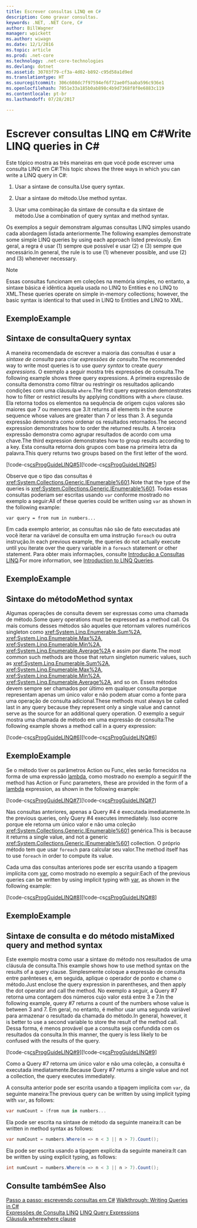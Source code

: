 ```yaml
---
title: Escrever consultas LINQ em C#
description: Como gravar consultas.
keywords: .NET, .NET Core, C#
author: BillWagner
manager: wpickett
ms.author: wiwagn
ms.date: 12/1/2016
ms.topic: article
ms.prod: .net-core
ms.technology: .net-core-technologies
ms.devlang: dotnet
ms.assetid: 30703f79-cf3a-4d02-b892-c95d58a1d9ed
ms.translationtype: HT
ms.sourcegitcommit: 306c608dc7f97594ef6f72ae0f5aaba596c936e1
ms.openlocfilehash: 7051e33a185b0ab898c4b9d7368f8f0e6883c119
ms.contentlocale: pt-br
ms.lasthandoff: 07/28/2017

---
```


# <a name="write-linq-queries-in-c"></a><span data-ttu-id="d6566-104">Escrever consultas LINQ em C#</span><span class="sxs-lookup"><span data-stu-id="d6566-104">Write LINQ queries in C#</span></span>

<span data-ttu-id="d6566-105">Este tópico mostra as três maneiras em que você pode escrever uma consulta LINQ em C#:</span><span class="sxs-lookup"><span data-stu-id="d6566-105">This topic shows the three ways in which you can write a LINQ query in C#:</span></span>  
  
1.  <span data-ttu-id="d6566-106">Usar a sintaxe de consulta.</span><span class="sxs-lookup"><span data-stu-id="d6566-106">Use query syntax.</span></span>  
  
2.  <span data-ttu-id="d6566-107">Usar a sintaxe do método.</span><span class="sxs-lookup"><span data-stu-id="d6566-107">Use method syntax.</span></span>  
  
3.  <span data-ttu-id="d6566-108">Usar uma combinação da sintaxe de consulta e da sintaxe de método.</span><span class="sxs-lookup"><span data-stu-id="d6566-108">Use a combination of query syntax and method syntax.</span></span>  
  
 <span data-ttu-id="d6566-109">Os exemplos a seguir demonstram algumas consultas LINQ simples usando cada abordagem listada anteriormente.</span><span class="sxs-lookup"><span data-stu-id="d6566-109">The following examples demonstrate some simple LINQ queries by using each approach listed previously.</span></span> <span data-ttu-id="d6566-110">Em geral, a regra é usar (1) sempre que possível e usar (2) e (3) sempre que necessário.</span><span class="sxs-lookup"><span data-stu-id="d6566-110">In general, the rule is to use (1) whenever possible, and use (2) and (3) whenever necessary.</span></span>  
  
> [!NOTE]
>  <span data-ttu-id="d6566-111">Essas consultas funcionam em coleções na memória simples, no entanto, a sintaxe básica é idêntica àquela usada no LINQ to Entities e no LINQ to XML.</span><span class="sxs-lookup"><span data-stu-id="d6566-111">These queries operate on simple in-memory collections; however, the basic syntax is identical to that used in LINQ to Entities and LINQ to XML.</span></span>  
  
## <a name="example"></a><span data-ttu-id="d6566-112">Exemplo</span><span class="sxs-lookup"><span data-stu-id="d6566-112">Example</span></span>  
  
## <a name="query-syntax"></a><span data-ttu-id="d6566-113">Sintaxe de consulta</span><span class="sxs-lookup"><span data-stu-id="d6566-113">Query syntax</span></span>  
 <span data-ttu-id="d6566-114">A maneira recomendada de escrever a maioria das consultas é usar a *sintaxe de consulta* para criar *expressões de consulta*.</span><span class="sxs-lookup"><span data-stu-id="d6566-114">The recommended way to write most queries is to use *query syntax* to create *query expressions*.</span></span> <span data-ttu-id="d6566-115">O exemplo a seguir mostra três expressões de consulta.</span><span class="sxs-lookup"><span data-stu-id="d6566-115">The following example shows three query expressions.</span></span> <span data-ttu-id="d6566-116">A primeira expressão de consulta demonstra como filtrar ou restringir os resultados aplicando condições com uma cláusula `where`.</span><span class="sxs-lookup"><span data-stu-id="d6566-116">The first query expression demonstrates how to filter or restrict results by applying conditions with a `where` clause.</span></span> <span data-ttu-id="d6566-117">Ela retorna todos os elementos na sequência de origem cujos valores são maiores que 7 ou menores que 3.</span><span class="sxs-lookup"><span data-stu-id="d6566-117">It returns all elements in the source sequence whose values are greater than 7 or less than 3.</span></span> <span data-ttu-id="d6566-118">A segunda expressão demonstra como ordenar os resultados retornados.</span><span class="sxs-lookup"><span data-stu-id="d6566-118">The second expression demonstrates how to order the returned results.</span></span> <span data-ttu-id="d6566-119">A terceira expressão demonstra como agrupar resultados de acordo com uma chave.</span><span class="sxs-lookup"><span data-stu-id="d6566-119">The third expression demonstrates how to group results according to a key.</span></span> <span data-ttu-id="d6566-120">Esta consulta retorna dois grupos com base na primeira letra da palavra.</span><span class="sxs-lookup"><span data-stu-id="d6566-120">This query returns two groups based on the first letter of the word.</span></span>  
  
 <span data-ttu-id="d6566-121">[!code-cs[csProgGuideLINQ#5](../../../samples/snippets/csharp/concepts/linq/how-to-write-linq-queries_1.cs)]</span><span class="sxs-lookup"><span data-stu-id="d6566-121">[!code-cs[csProgGuideLINQ#5](../../../samples/snippets/csharp/concepts/linq/how-to-write-linq-queries_1.cs)]</span></span>  
  
 <span data-ttu-id="d6566-122">Observe que o tipo das consultas é <xref:System.Collections.Generic.IEnumerable%601>.</span><span class="sxs-lookup"><span data-stu-id="d6566-122">Note that the type of the queries is <xref:System.Collections.Generic.IEnumerable%601>.</span></span> <span data-ttu-id="d6566-123">Todas essas consultas poderiam ser escritas usando `var` conforme mostrado no exemplo a seguir:</span><span class="sxs-lookup"><span data-stu-id="d6566-123">All of these queries could be written using `var` as shown in the following example:</span></span>  
  
 `var query = from num in numbers...`  
  
 <span data-ttu-id="d6566-124">Em cada exemplo anterior, as consultas não são de fato executadas até você iterar na variável de consulta em uma instrução `foreach` ou outra instrução.</span><span class="sxs-lookup"><span data-stu-id="d6566-124">In each previous example, the queries do not actually execute until you iterate over the query variable in a `foreach` statement or other statement.</span></span> <span data-ttu-id="d6566-125">Para obter mais informações, consulte [Introdução a Consultas LINQ](../programming-guide/concepts/linq/introduction-to-linq-queries.md).</span><span class="sxs-lookup"><span data-stu-id="d6566-125">For more information, see [Introduction to LINQ Queries](../programming-guide/concepts/linq/introduction-to-linq-queries.md).</span></span>  
  
## <a name="example"></a><span data-ttu-id="d6566-126">Exemplo</span><span class="sxs-lookup"><span data-stu-id="d6566-126">Example</span></span>  
  
## <a name="method-syntax"></a><span data-ttu-id="d6566-127">Sintaxe do método</span><span class="sxs-lookup"><span data-stu-id="d6566-127">Method syntax</span></span>  
 <span data-ttu-id="d6566-128">Algumas operações de consulta devem ser expressas como uma chamada de método.</span><span class="sxs-lookup"><span data-stu-id="d6566-128">Some query operations must be expressed as a method call.</span></span> <span data-ttu-id="d6566-129">Os mais comuns desses métodos são aqueles que retornam valores numéricos singleton como <xref:System.Linq.Enumerable.Sum%2A>, <xref:System.Linq.Enumerable.Max%2A>, <xref:System.Linq.Enumerable.Min%2A>, <xref:System.Linq.Enumerable.Average%2A> e assim por diante.</span><span class="sxs-lookup"><span data-stu-id="d6566-129">The most common such methods are those that return singleton numeric values, such as <xref:System.Linq.Enumerable.Sum%2A>, <xref:System.Linq.Enumerable.Max%2A>, <xref:System.Linq.Enumerable.Min%2A>, <xref:System.Linq.Enumerable.Average%2A>, and so on.</span></span> <span data-ttu-id="d6566-130">Esses métodos devem sempre ser chamados por último em qualquer consulta porque representam apenas um único valor e não podem atuar como a fonte para uma operação de consulta adicional.</span><span class="sxs-lookup"><span data-stu-id="d6566-130">These methods must always be called last in any query because they represent only a single value and cannot serve as the source for an additional query operation.</span></span> <span data-ttu-id="d6566-131">O exemplo a seguir mostra uma chamada de método em uma expressão de consulta:</span><span class="sxs-lookup"><span data-stu-id="d6566-131">The following example shows a method call in a query expression:</span></span>  
  
 <span data-ttu-id="d6566-132">[!code-cs[csProgGuideLINQ#6](../../../samples/snippets/csharp/concepts/linq/how-to-write-linq-queries_2.cs)]</span><span class="sxs-lookup"><span data-stu-id="d6566-132">[!code-cs[csProgGuideLINQ#6](../../../samples/snippets/csharp/concepts/linq/how-to-write-linq-queries_2.cs)]</span></span>  
  
## <a name="example"></a><span data-ttu-id="d6566-133">Exemplo</span><span class="sxs-lookup"><span data-stu-id="d6566-133">Example</span></span>  
 <span data-ttu-id="d6566-134">Se o método tiver os parâmetros Action ou Func, eles serão fornecidos na forma de uma expressão [lambda](../programming-guide/statements-expressions-operators/lambda-expressions.md), como mostrado no exemplo a seguir:</span><span class="sxs-lookup"><span data-stu-id="d6566-134">If the method has  Action or Func parameters, these are provided in the form of a [lambda](../programming-guide/statements-expressions-operators/lambda-expressions.md) expression, as shown in the following example:</span></span>  
  
 <span data-ttu-id="d6566-135">[!code-cs[csProgGuideLINQ#7](../../../samples/snippets/csharp/concepts/linq/how-to-write-linq-queries_3.cs)]</span><span class="sxs-lookup"><span data-stu-id="d6566-135">[!code-cs[csProgGuideLINQ#7](../../../samples/snippets/csharp/concepts/linq/how-to-write-linq-queries_3.cs)]</span></span>  
  
 <span data-ttu-id="d6566-136">Nas consultas anteriores, apenas a Query #4 é executada imediatamente.</span><span class="sxs-lookup"><span data-stu-id="d6566-136">In the previous queries, only Query #4 executes immediately.</span></span> <span data-ttu-id="d6566-137">Isso ocorre porque ele retorna um único valor e não uma coleção <xref:System.Collections.Generic.IEnumerable%601> genérica.</span><span class="sxs-lookup"><span data-stu-id="d6566-137">This is because it returns a single value, and not a generic <xref:System.Collections.Generic.IEnumerable%601> collection.</span></span> <span data-ttu-id="d6566-138">O próprio método tem que usar `foreach` para calcular seu valor.</span><span class="sxs-lookup"><span data-stu-id="d6566-138">The method itself has to use `foreach` in order to compute its value.</span></span>  
  
 <span data-ttu-id="d6566-139">Cada uma das consultas anteriores pode ser escrita usando a tipagem implícita com [var](../language-reference/keywords/var.md), como mostrado no exemplo a seguir:</span><span class="sxs-lookup"><span data-stu-id="d6566-139">Each of the previous queries can be written by using implicit typing with [var](../language-reference/keywords/var.md), as shown in the following example:</span></span>  
  
 <span data-ttu-id="d6566-140">[!code-cs[csProgGuideLINQ#8](../../../samples/snippets/csharp/concepts/linq/how-to-write-linq-queries_4.cs)]</span><span class="sxs-lookup"><span data-stu-id="d6566-140">[!code-cs[csProgGuideLINQ#8](../../../samples/snippets/csharp/concepts/linq/how-to-write-linq-queries_4.cs)]</span></span>  
  
## <a name="example"></a><span data-ttu-id="d6566-141">Exemplo</span><span class="sxs-lookup"><span data-stu-id="d6566-141">Example</span></span>  
  
## <a name="mixed-query-and-method-syntax"></a><span data-ttu-id="d6566-142">Sintaxe de consulta e do método mista</span><span class="sxs-lookup"><span data-stu-id="d6566-142">Mixed query and method syntax</span></span>  
 <span data-ttu-id="d6566-143">Este exemplo mostra como usar a sintaxe do método nos resultados de uma cláusula de consulta.</span><span class="sxs-lookup"><span data-stu-id="d6566-143">This example shows how to use method syntax on the results of a query clause.</span></span> <span data-ttu-id="d6566-144">Simplesmente coloque a expressão de consulta entre parênteses e, em seguida, aplique o operador de ponto e chame o método.</span><span class="sxs-lookup"><span data-stu-id="d6566-144">Just enclose the query expression in parentheses, and then apply the dot operator and call the method.</span></span> <span data-ttu-id="d6566-145">No exemplo a seguir, a Query #7 retorna uma contagem dos números cujo valor está entre 3 e 7.</span><span class="sxs-lookup"><span data-stu-id="d6566-145">In the following example, query #7 returns a count of the numbers whose value is between 3 and 7.</span></span> <span data-ttu-id="d6566-146">Em geral, no entanto, é melhor usar uma segunda variável para armazenar o resultado da chamada do método.</span><span class="sxs-lookup"><span data-stu-id="d6566-146">In general, however, it is better to use a second variable to store the result of the method call.</span></span> <span data-ttu-id="d6566-147">Dessa forma, é menos provável que a consulta seja confundida com os resultados da consulta.</span><span class="sxs-lookup"><span data-stu-id="d6566-147">In this manner, the query is less likely to be confused with the results of the query.</span></span>  
  
 <span data-ttu-id="d6566-148">[!code-cs[csProgGuideLINQ#9](../../../samples/snippets/csharp/concepts/linq/how-to-write-linq-queries_5.cs)]</span><span class="sxs-lookup"><span data-stu-id="d6566-148">[!code-cs[csProgGuideLINQ#9](../../../samples/snippets/csharp/concepts/linq/how-to-write-linq-queries_5.cs)]</span></span>  
  
 <span data-ttu-id="d6566-149">Como a Query #7 retorna um único valor e não uma coleção, a consulta é executada imediatamente.</span><span class="sxs-lookup"><span data-stu-id="d6566-149">Because Query #7 returns a single value and not a collection, the query executes immediately.</span></span>  
  
 <span data-ttu-id="d6566-150">A consulta anterior pode ser escrita usando a tipagem implícita com `var`, da seguinte maneira:</span><span class="sxs-lookup"><span data-stu-id="d6566-150">The previous query can be written by using implicit typing with `var`, as follows:</span></span>  
  
```csharp  
var numCount = (from num in numbers...  
```  
  
 <span data-ttu-id="d6566-151">Ela pode ser escrita na sintaxe de método da seguinte maneira:</span><span class="sxs-lookup"><span data-stu-id="d6566-151">It can be written in method syntax as follows:</span></span>  
  
```csharp  
var numCount = numbers.Where(n => n < 3 || n > 7).Count();  
```  
  
 <span data-ttu-id="d6566-152">Ela pode ser escrita usando a tipagem explícita da seguinte maneira:</span><span class="sxs-lookup"><span data-stu-id="d6566-152">It can be written by using explicit typing, as follows:</span></span>  
  
```csharp  
int numCount = numbers.Where(n => n < 3 || n > 7).Count();  
```  
  
## <a name="see-also"></a><span data-ttu-id="d6566-153">Consulte também</span><span class="sxs-lookup"><span data-stu-id="d6566-153">See Also</span></span>  
  <span data-ttu-id="d6566-154">[Passo a passo: escrevendo consultas em C#](../programming-guide/concepts/linq/walkthrough-writing-queries-linq.md) </span><span class="sxs-lookup"><span data-stu-id="d6566-154">[Walkthrough: Writing Queries in C#](../programming-guide/concepts/linq/walkthrough-writing-queries-linq.md) </span></span>  
 <span data-ttu-id="d6566-155">[Expressões de Consulta LINQ](index.md) </span><span class="sxs-lookup"><span data-stu-id="d6566-155">[LINQ Query Expressions](index.md) </span></span>  
 [<span data-ttu-id="d6566-156">Cláusula where</span><span class="sxs-lookup"><span data-stu-id="d6566-156">where clause</span></span>](../language-reference/keywords/where-clause.md)

